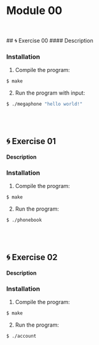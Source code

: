 # Module 00
<br>
<br>
## 🌀 Exercise 00
#### Description

### Installation
1. Compile the program:
```bash 
$ make 
```
2. Run the program with input:
```bash 
$ ./megaphone "hello world!"
```
<br>
<br>

## 🌀 Exercise 01
#### Description
### Installation
1. Compile the program:
```bash 
$ make 
```
2. Run the program:
```bash 
$ ./phonebook
```
<br>
<br>

## 🌀 Exercise 02
#### Description
### Installation
1. Compile the program:
```bash 
$ make 
```
2. Run the program:
```bash 
$ ./account
```
